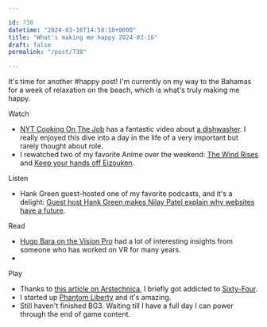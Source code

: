 ```yaml
---

id: 738
datetime: "2024-03-16T14:58:10+0000"
title: "What's making me happy 2024-03-16"
draft: false
permalink: "/post/738"

---
```


It's time for another #happy post! I'm currently on my way to the Bahamas for a week of relaxation on the beach, which is what's truly making me happy.

Watch

 - [NYT Cooking On The Job](https://www.youtube.com/playlist?list=PLYG6O_GQCZwjHuu5swGZ6c8sZq6SpC87q) has a fantastic video about [a dishwasher](https://www.youtube.com/watch?v=eyHPuYpetbg). I really enjoyed this dive into a day in the life of a very important but rarely thought about role.
 - I rewatched two of my favorite Anime over the weekend: [The Wind Rises](https://en.wikipedia.org/wiki/The_Wind_Rises) and [Keep your hands off Eizouken](https://en.wikipedia.org/wiki/Keep_Your_Hands_Off_Eizouken!).

Listen

 - Hank Green guest-hosted one of my favorite podcasts, and it's a delight: [Guest host Hank Green makes Nilay Patel explain why websites have a future](https://www.theverge.com/24087834/hank-green-decoder-podcast-google-youtube-web-media-platforms-distribution-future).

Read

 - [Hugo Bara on the Vision Pro](https://hugo.blog/2024/03/11/vision-pro/) had a lot of interesting insights from someone who has worked on VR for many years.
 - 

Play

 - Thanks to [this article on Arstechnica](https://arstechnica.com/gaming/2024/03/sixty-four-is-an-idle-clicker-a-factory-sim-and-a-dark-extractive-journey/), I briefly got addicted to [Sixty-Four](https://sunandstuff.com/sixtyfour/).
 - I started up [Phantom Liberty](https://www.cyberpunk.net/us/en/phantom-liberty) and it's amazing.
 - Still haven't finished BG3. Waiting till I have a full day I can power through the end of game content.
